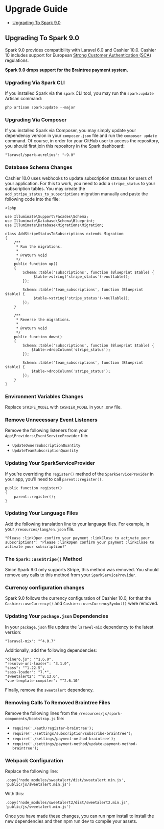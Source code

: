 # Upgrade Guide

- [Upgrading To Spark 9.0](#upgrade-spark-9.0)

<a name="upgrade-spark-9.0"></a>
## Upgrading To Spark 9.0

Spark 9.0 provides compatibility with Laravel 6.0 and Cashier 10.0. Cashier 10 includes support for European [Strong Customer Authentication (SCA)](https://stripe.com/docs/strong-customer-authentication) regulations.

**Spark 9.0 drops support for the Braintree payment system.**

### Upgrading Via Spark CLI

If you installed Spark via the `spark` CLI tool, you may run the `spark:update` Artisan command:

    php artisan spark:update --major

### Upgrading Via Composer

If you installed Spark via Composer, you may simply update your dependency version in your `composer.json` file and run the `composer update` command. Of course, in order for your GitHub user to access the repository, you should first join this repository in the Spark dashboard:

    "laravel/spark-aurelius": "~9.0"

### Database Schema Changes

Cashier 10.0 uses webhooks to update subscription statuses for users of your application. For this to work, you need to add a `stripe_status` to your subscription tables. You may create the `add_stripe_status_to_subscriptions` migration manually and paste the following code into the file:

```
<?php

use Illuminate\Support\Facades\Schema;
use Illuminate\Database\Schema\Blueprint;
use Illuminate\Database\Migrations\Migration;

class AddStripeStatusToSubscriptions extends Migration
{
    /**
     * Run the migrations.
     *
     * @return void
     */
    public function up()
    {
        Schema::table('subscriptions', function (Blueprint $table) {
			 $table->string('stripe_status')->nullable();
        });

        Schema::table('team_subscriptions', function (Blueprint $table) {
			 $table->string('stripe_status')->nullable();
        });
    }

    /**
     * Reverse the migrations.
     *
     * @return void
     */
    public function down()
    {
        Schema::table('subscriptions', function (Blueprint $table) {
            $table->dropColumn('stripe_status');
        });

        Schema::table('team_subscriptions', function (Blueprint $table) {
            $table->dropColumn('stripe_status');
        });
    }
}
```

### Environment Variables Changes

Replace `STRIPE_MODEL` with `CASHIER_MODEL` in your .env file.


### Remove Unnecessary Event Listeners

Remove the following listeners from your `App\Providers\EventServiceProvider` file:

- `UpdateOwnerSubscriptionQuantity`
- `UpdateTeamSubscriptionQuantity`

### Updating Your SparkServiceProvider

If you're overriding the `register()` method of the `SparkServiceProvider` in your app, you'll need to call `parent::register()`.

```
public function register()
{
    parent::register();
}
```

### Updating Your Language Files

Add the following translation line to your language files. For example, in your `/resources/lang/en.json` file.

```
"Please :linkOpen confirm your payment :linkClose to activate your subscription!": "Please :linkOpen confirm your payment :linkClose to activate your subscription!"
```

### The `Spark::useStripe()` Method

Since Spark 9.0 only supports Stripe, this method was removed. You should remove any calls to this method from your `SparkServiceProvider`.

### Currency configuration changes

Spark 9.0 follows the currency configuration of Cashier 10.0, for that the `Cashier::useCurrency()` and `Cashier::usesCurrencySymbol()` were removed.

### Updating Your `package.json` Dependencies

In your `package.json` file update the `laravel-mix` dependency to the latest version:

```
"laravel-mix": "^4.0.7"
```

Additionally, add the following dependencies:

```
"dinero.js": "^1.6.0",
"resolve-url-loader": "3.1.0",
"sass": "^1.22.5",
"sass-loader": "7.*",
"sweetalert2": "^8.13.6",
"vue-template-compiler": "^2.6.10"
```

Finally, remove the `sweetalert` dependency.

### Removing Calls To Removed Braintree Files

Remove the following lines from the `/resources/js/spark-components/bootstrap.js` file:

- `require('./auth/register-braintree');`
- `require('./settings/subscription/subscribe-braintree');`
- `require('./settings/payment-method-braintree');`
- `require('./settings/payment-method/update-payment-method-braintree');`

### Webpack Configuration

Replace the following line:

```
.copy('node_modules/sweetalert/dist/sweetalert.min.js', 'public/js/sweetalert.min.js')
```

With this:

```
.copy('node_modules/sweetalert2/dist/sweetalert2.min.js', 'public/js/sweetalert.min.js')
```

Once you have made these changes, you can run npm install to install the new dependencies and then npm run dev to compile your assets.